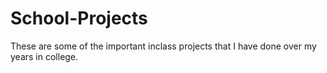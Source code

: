 # School-Projects
These are some of the important inclass projects that I have done over my years in college.

